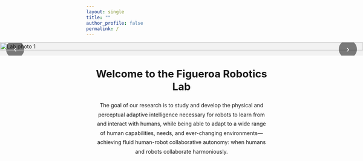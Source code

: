 ```yaml
---
layout: single
title: ""
author_profile: false
permalink: /
---
```


<!-- ===== FULL-BLEED HERO SLIDER ===== -->
<div class="hero-slider fullbleed" aria-label="Figueroa Robotics Lab Photo Gallery">
  <button class="hs-nav hs-prev" aria-label="Previous slide">‹</button>

  <div class="hs-track" role="region" aria-live="polite">
    <img src="{{ '/assets/images/IMG_4148.JPG' | relative_url }}" alt="Lab photo 1" class="hs-slide hs-current">
    <img src="{{ '/assets/images/IMG_4075.JPG' | relative_url }}" alt="Lab photo 2" class="hs-slide">
    <img src="{{ '/assets/images/IMG_4115.JPG' | relative_url }}" alt="Lab photo 3" class="hs-slide">
  </div>

  <button class="hs-nav hs-next" aria-label="Next slide">›</button>
  <div class="hs-dots" role="tablist" aria-label="Choose slide"></div>
</div>

<!-- ===== CONTENT BELOW ===== -->
<section class="content-wrap">
  <h1 class="lab-title">Welcome to the Figueroa Robotics Lab</h1>

  <p class="lab-text">
    The goal of our research is to study and develop the physical and perceptual adaptive intelligence necessary for robots
    to learn from and interact with humans, while being able to adapt to a wide range of human capabilities, needs, and
    ever-changing environments—achieving fluid human-robot collaborative autonomy: when humans and robots collaborate harmoniously.
  </p>
</section>

<style>
/* ---------- Slider: full-browser-width, centered ---------- */
.hero-slider{
  position: relative;
  overflow: hidden;
  background: #f2f2f2;
}

.hero-slider.fullbleed{
  width: 100vw;                 /* full browser width */
  max-width: 100vw;
  margin-left: 50%;
  transform: translateX(-50%);
  border-radius: 0;
}

/* Track & slides */
.hs-track{
  display: flex;
  transition: transform 300ms ease;
  will-change: transform;
}
.hs-slide{
  flex: 0 0 100%;
  width: 100%;
  display: block;
  height: auto;
  object-fit: contain;          /* keep full image visible */
  max-height: 85vh;
}

/* Controls & dots */
.hs-nav{
  position: absolute;
  top: 50%;
  transform: translateY(-50%);
  border: none;
  background: rgba(0,0,0,0.5);
  color:#fff;
  width: 48px;
  height: 48px;
  border-radius: 50%;
  cursor: pointer;
  font-size: 24px;
}
.hs-prev{ left: 16px; }
.hs-next{ right: 16px; }

.hs-dots{
  position: absolute;
  left: 50%;
  bottom: 16px;
  transform: translateX(-50%);
  display: flex;
  gap: 8px;
}
.hs-dots button{
  width: 12px;
  height: 12px;
  border-radius: 50%;
  border: none;
  background: rgba(0,0,0,0.35);
  cursor: pointer;
}
.hs-dots button[aria-selected="true"]{ background:#000; }

/* ---------- Balanced text layout below slider ---------- */
.content-wrap{
  width: 100%;
  max-width: 1500px;            /* cap for large screens */
  margin: 2rem auto;            /* center horizontally */
  padding: 0 1.5rem;            /* moderate side padding */
  box-sizing: border-box;
  text-align: center;           /* center the heading block */
}

.lab-title{
  margin: 1.75rem 0 1.25rem;
  font-size: clamp(1.5rem, 2vw + 0.5rem, 2rem);  /* responsive size */
  line-height: 1.25;
  text-align: center;           /* ensure heading is centered */
  white-space: normal;          /* allow wrapping if needed */
}

.lab-text{
  margin: 0 auto;
  max-width: 80ch;              /* comfortable reading width */
  line-height: 1.75;            /* more breathing room */
  text-align: center;           /* center the paragraph text */
}

/* Tighten gap to the masthead if needed */
.main .page__content { padding-top: 1.25rem; }
</style>

<script>
/* ===== Minimal, conflict-free slider JS ===== */
(function () {
  function init() {
    const slider = document.querySelector('.hero-slider');
    if (!slider) return;

    const track  = slider.querySelector('.hs-track');
    const slides = Array.from(slider.querySelectorAll('.hs-slide'));
    const prev   = slider.querySelector('.hs-prev');
    const next   = slider.querySelector('.hs-next');
    const dotsEl = slider.querySelector('.hs-dots');
    let index = 0;

    // Build dots
    slides.forEach((_, i) => {
      const b = document.createElement('button');
      b.setAttribute('role', 'tab');
      b.setAttribute('aria-label', `Go to slide ${i + 1}`);
      b.addEventListener('click', () => goTo(i));
      dotsEl.appendChild(b);
    });

    function update() {
      track.style.transform = `translateX(-${index * 100}%)`;
      Array.from(dotsEl.children).forEach((b, i) =>
        b.setAttribute('aria-selected', i === index ? 'true' : 'false')
      );
    }
    function goTo(i) { index = (i + slides.length) % slides.length; update(); }

    prev?.addEventListener('click', () => goTo(index - 1));
    next?.addEventListener('click', () => goTo(index + 1));

    // Touch swipe
    let startX = 0;
    track.addEventListener('touchstart', e => startX = e.touches[0].clientX, {passive:true});
    track.addEventListener('touchend', e => {
      const dx = e.changedTouches[0].clientX - startX;
      if (dx > 40) goTo(index - 1);
      if (dx < -40) goTo(index + 1);
    });

    // Autoplay (pause on hover)
    let timer = setInterval(() => goTo(index + 1), 5000);
    slider.addEventListener('mouseenter', () => clearInterval(timer));
    slider.addEventListener('mouseleave', () =>
      timer = setInterval(() => goTo(index + 1), 5000)
    );

    update();
  }

  document.readyState === 'loading'
    ? document.addEventListener('DOMContentLoaded', init)
    : init();
})();
</script>

